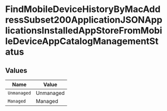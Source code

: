 # FindMobileDeviceHistoryByMacAddressSubset200ApplicationJSONApplicationsInstalledAppStoreFromMobileDeviceAppCatalogManagementStatus


## Values

| Name        | Value       |
| ----------- | ----------- |
| `Unmanaged` | Unmanaged   |
| `Managed`   | Managed     |